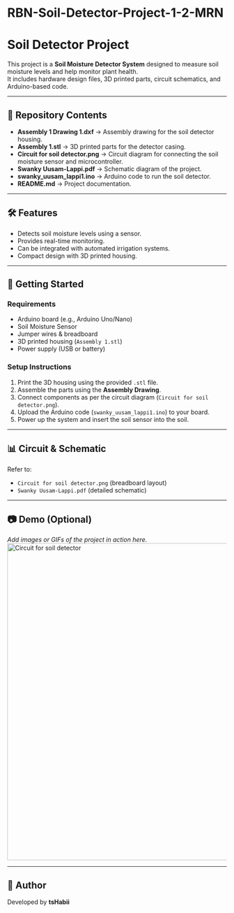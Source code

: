 # RBN-Soil-Detector-Project-1-2-MRN
# Soil Detector Project

This project is a **Soil Moisture Detector System** designed to measure soil moisture levels and help monitor plant health.  
It includes hardware design files, 3D printed parts, circuit schematics, and Arduino-based code.

---

## 📂 Repository Contents

- **Assembly 1 Drawing 1.dxf** → Assembly drawing for the soil detector housing.  
- **Assembly 1.stl** → 3D printed parts for the detector casing.  
- **Circuit for soil detector.png** → Circuit diagram for connecting the soil moisture sensor and microcontroller.  
- **Swanky Uusam-Lappi.pdf** → Schematic diagram of the project.  
- **swanky_uusam_lappi1.ino** → Arduino code to run the soil detector.  
- **README.md** → Project documentation.

---

## 🛠️ Features

- Detects soil moisture levels using a sensor.
- Provides real-time monitoring.
- Can be integrated with automated irrigation systems.
- Compact design with 3D printed housing.

---

## 🚀 Getting Started

### Requirements
- Arduino board (e.g., Arduino Uno/Nano)
- Soil Moisture Sensor
- Jumper wires & breadboard
- 3D printed housing (`Assembly 1.stl`)
- Power supply (USB or battery)

### Setup Instructions
1. Print the 3D housing using the provided `.stl` file.  
2. Assemble the parts using the **Assembly Drawing**.  
3. Connect components as per the circuit diagram (`Circuit for soil detector.png`).  
4. Upload the Arduino code (`swanky_uusam_lappi1.ino`) to your board.  
5. Power up the system and insert the soil sensor into the soil.

---

## 📊 Circuit & Schematic

Refer to:  
- `Circuit for soil detector.png` (breadboard layout)  
- `Swanky Uusam-Lappi.pdf` (detailed schematic)  

---

## 📷 Demo (Optional)

_Add images or GIFs of the project in action here._  
<img width="1192" height="726" alt="Circuit for soil detector " src="https://github.com/user-attachments/assets/75bb1645-5d2d-41ef-8e11-79659e7ea823" />




---

## 👤 Author

Developed by **tsHabii**  

